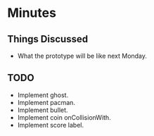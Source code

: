 # Minutes

## Things Discussed

- What the prototype will be like next Monday.

## TODO

- Implement ghost.
- Implement pacman.
- Implement bullet.
- Implement coin onCollisionWith.
- Implement score label.

